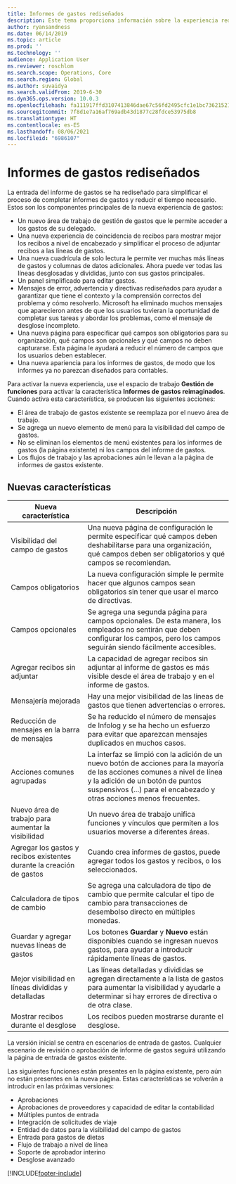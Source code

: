 ```yaml
---
title: Informes de gastos rediseñados
description: Este tema proporciona información sobre la experiencia rediseñada y reinventada para la entrada del informe de gastos.
author: ryansandness
ms.date: 06/14/2019
ms.topic: article
ms.prod: ''
ms.technology: ''
audience: Application User
ms.reviewer: roschlom
ms.search.scope: Operations, Core
ms.search.region: Global
ms.author: suvaidya
ms.search.validFrom: 2019-6-30
ms.dyn365.ops.version: 10.0.3
ms.openlocfilehash: fa111917ffd3107413846dae67c56fd2495cfc1e1bc7362152138efd7bf3b869
ms.sourcegitcommit: 7f8d1e7a16af769adb43d1877c28fdce53975db8
ms.translationtype: HT
ms.contentlocale: es-ES
ms.lasthandoff: 08/06/2021
ms.locfileid: "6986107"
---
```

# <a name="redesigned-expense-reports"></a>Informes de gastos rediseñados

La entrada del informe de gastos se ha rediseñado para simplificar el proceso de completar informes de gastos y reducir el tiempo necesario. Estos son los componentes principales de la nueva experiencia de gastos:

- Un nuevo área de trabajo de gestión de gastos que le permite acceder a los gastos de su delegado.
- Una nueva experiencia de coincidencia de recibos para mostrar mejor los recibos a nivel de encabezado y simplificar el proceso de adjuntar recibos a las líneas de gastos.
- Una nueva cuadrícula de solo lectura le permite ver muchas más líneas de gastos y columnas de datos adicionales. Ahora puede ver todas las líneas desglosadas y divididas, junto con sus gastos principales.
- Un panel simplificado para editar gastos.
- Mensajes de error, advertencia y directivas rediseñados para ayudar a garantizar que tiene el contexto y la comprensión correctos del problema y cómo resolverlo. Microsoft ha eliminado muchos mensajes que aparecieron antes de que los usuarios tuvieran la oportunidad de completar sus tareas y abordar los problemas, como el mensaje de desglose incompleto.
- Una nueva página para especificar qué campos son obligatorios para su organización, qué campos son opcionales y qué campos no deben capturarse. Esta página le ayudará a reducir el número de campos que los usuarios deben establecer.
- Una nueva apariencia para los informes de gastos, de modo que los informes ya no parezcan diseñados para contables.

Para activar la nueva experiencia, use el espacio de trabajo **Gestión de funciones** para activar la característica **Informes de gastos reimaginados**. Cuando activa esta característica, se producen las siguientes acciones:

- El área de trabajo de gastos existente se reemplaza por el nuevo área de trabajo.
- Se agrega un nuevo elemento de menú para la visibilidad del campo de gastos.
- No se eliminan los elementos de menú existentes para los informes de gastos (la página existente) ni los campos del informe de gastos.
- Los flujos de trabajo y las aprobaciones aún le llevan a la página de informes de gastos existente.

## <a name="new-features"></a>Nuevas características

| Nueva característica | Descripción |
|---|----|
| Visibilidad del campo de gastos | Una nueva página de configuración le permite especificar qué campos deben deshabilitarse para una organización, qué campos deben ser obligatorios y qué campos se recomiendan. |
| Campos obligatorios | La nueva configuración simple le permite hacer que algunos campos sean obligatorios sin tener que usar el marco de directivas. |
| Campos opcionales | Se agrega una segunda página para campos opcionales. De esta manera, los empleados no sentirán que deben configurar los campos, pero los campos seguirán siendo fácilmente accesibles. |
| Agregar recibos sin adjuntar | La capacidad de agregar recibos sin adjuntar al informe de gastos es más visible desde el área de trabajo y en el informe de gastos. |
| Mensajería mejorada | Hay una mejor visibilidad de las líneas de gastos que tienen advertencias o errores. |
| Reducción de mensajes en la barra de mensajes| Se ha reducido el número de mensajes de Infolog y se ha hecho un esfuerzo para evitar que aparezcan mensajes duplicados en muchos casos. |
| Acciones comunes agrupadas | La interfaz se limpió con la adición de un nuevo botón de acciones para la mayoría de las acciones comunes a nivel de línea y la adición de un botón de puntos suspensivos (...) para el encabezado y otras acciones menos frecuentes. |
| Nuevo área de trabajo para aumentar la visibilidad | Un nuevo área de trabajo unifica funciones y vínculos que permiten a los usuarios moverse a diferentes áreas. |
| Agregar los gastos y recibos existentes durante la creación de gastos | Cuando crea informes de gastos, puede agregar todos los gastos y recibos, o los seleccionados. |
| Calculadora de tipos de cambio | Se agrega una calculadora de tipo de cambio que permite calcular el tipo de cambio para transacciones de desembolso directo en múltiples monedas. |
| Guardar y agregar nuevas líneas de gastos | Los botones **Guardar** y **Nuevo** están disponibles cuando se ingresan nuevos gastos, para ayudar a introducir rápidamente líneas de gastos. |
| Mejor visibilidad en líneas divididas y detalladas | Las líneas detalladas y divididas se agregan directamente a la lista de gastos para aumentar la visibilidad y ayudarle a determinar si hay errores de directiva o de otra clase. |
| Mostrar recibos durante el desglose | Los recibos pueden mostrarse durante el desglose. |

La versión inicial se centra en escenarios de entrada de gastos. Cualquier escenario de revisión o aprobación de informe de gastos seguirá utilizando la página de entrada de gastos existente.

Las siguientes funciones están presentes en la página existente, pero aún no están presentes en la nueva página. Estas características se volverán a introducir en las próximas versiones:

- Aprobaciones
- Aprobaciones de proveedores y capacidad de editar la contabilidad
- Múltiples puntos de entrada
- Integración de solicitudes de viaje
- Entidad de datos para la visibilidad del campo de gastos
- Entrada para gastos de dietas
- Flujo de trabajo a nivel de línea
- Soporte de aprobador interino
- Desglose avanzado


[!INCLUDE[footer-include](../includes/footer-banner.md)]